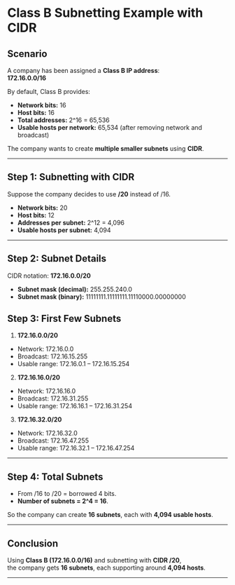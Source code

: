 # Class B Subnetting Example with CIDR

## Scenario
A company has been assigned a **Class B IP address**:  
**172.16.0.0/16**

By default, Class B provides:
- **Network bits:** 16  
- **Host bits:** 16  
- **Total addresses:** 2^16 = 65,536  
- **Usable hosts per network:** 65,534 (after removing network and broadcast)

The company wants to create **multiple smaller subnets** using **CIDR**.

---

## Step 1: Subnetting with CIDR
Suppose the company decides to use **/20** instead of /16.

- **Network bits:** 20  
- **Host bits:** 12  
- **Addresses per subnet:** 2^12 = 4,096  
- **Usable hosts per subnet:** 4,094  

---

## Step 2: Subnet Details
CIDR notation: **172.16.0.0/20**  

- **Subnet mask (decimal):** 255.255.240.0  
- **Subnet mask (binary):**  11111111.11111111.11110000.00000000


## Step 3: First Few Subnets
1. **172.16.0.0/20**  
 - Network: 172.16.0.0  
 - Broadcast: 172.16.15.255  
 - Usable range: 172.16.0.1 – 172.16.15.254  

2. **172.16.16.0/20**  
 - Network: 172.16.16.0  
 - Broadcast: 172.16.31.255  
 - Usable range: 172.16.16.1 – 172.16.31.254  

3. **172.16.32.0/20**  
 - Network: 172.16.32.0  
 - Broadcast: 172.16.47.255  
 - Usable range: 172.16.32.1 – 172.16.47.254  

---

## Step 4: Total Subnets
- From /16 to /20 = borrowed 4 bits.  
- **Number of subnets = 2^4 = 16**.  

So the company can create **16 subnets**, each with **4,094 usable hosts**.

---

## Conclusion
Using **Class B (172.16.0.0/16)** and subnetting with **CIDR /20**,  
the company gets **16 subnets**, each supporting around **4,094 hosts**.

---
